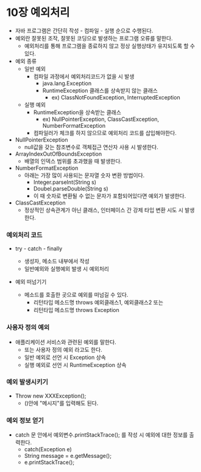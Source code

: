 # 10장 예외처리

* 자바 프로그램은 간단히 작성 - 컴파일 - 실행 순으로 수행된다.
* 예외란 잘못된 조작, 잘못된 코딩으로 발생하는 프로그램 오류를 말한다.
  * 예외처리를 통해 프로그램을 종료하지 않고 정상 실행상태가 유지되도록 할 수 있다.
* 예외 종류
  * 일반 예외
    * 컴파일 과정에서 예외처리코드가 없을 시 발생
      * java.lang.Exception
      * RuntimeException 클래스를 상속받지 않는 클래스
        * ex) ClassNotFoundException, InterruptedException
  * 실행 예외
    * RuntimeException을 상속받는 클래스
      * ex) NullPointerException, ClassCastException, NumberFormatException
    * 컴파일러가 체크를 하지 않으므로 예외처리 코드를 삽입해야한다.
* NullPointerException
  * null값을 갖는 참조변수로 객체접근 연산자 사용 시 발생한다.
* ArrayIndexOutOfBoundsException
  * 배열의 인덱스 범위를 초과했을 때 발생한다.
* NumberFormatException
  * 아래는 가장 많이 사용되는 문자열 숫자 변환 방법이다.
    * Integer.parseInt(String s)
    * Doubel.parseDouble(String s)
    * 이 때 숫자로 변환될 수 없는 문자가 포함되어있다면 예외가 발생한다.
* ClassCastException
  * 정상적인 상속관계가 아닌 클래스, 인터페이스 간 강제 타입 변환 시도 시 발생한다.

### 예외처리 코드

* try - catch - finally
  * 생성자, 메소드 내부에서 작성
  * 일반예외와 실행예외 발생 시 예외처리

* 예외 떠넘기기
  * 메소드를 호출한 곳으로 예외를 떠넘길 수 있다.
    * 리턴타입 메소드명 throws 예외클래스1, 예외클래스2 또는
    * 리턴타입 메소드명 throws Exception

### 사용자 정의 예외

* 애플리케이션 서비스와 관련된 예외를 말한다.
  * 또는 사용자 정의 예외 라고도 한다.
  * 일반 예외로 선언 시 Exception 상속
  * 실행 예외로 선언 시 RuntimeException 상속

### 예외 발생시키기

* Throw new XXXException();
  * ()안에 "메시지"를 입력해도 된다.

### 예외 정보 얻기

* catch 문 안에서 예외변수.printStackTrace(); 를 작성 시 예외에 대한 정보를 출력한다.
  * catch(Exception e)
  * String message = e.getMessage();
  * e.printStackTrace();